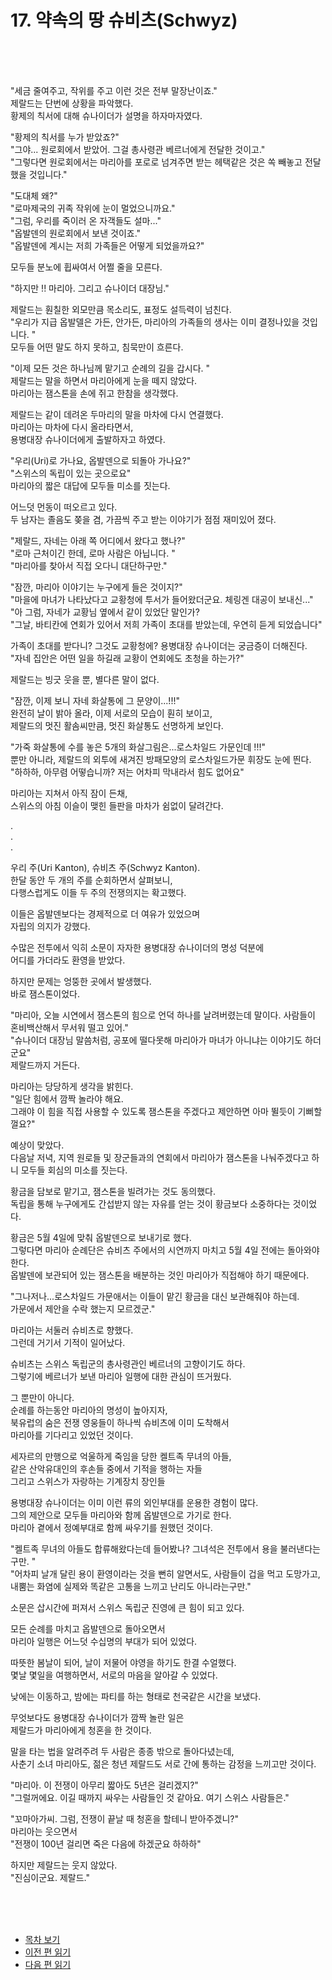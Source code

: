 # 17. 약속의 땅 슈비츠(Schwyz)<br>
<br><br><br>

"세금 줄여주고, 작위를 주고 이런 것은 전부 말장난이죠."<br>
제랄드는 단번에 상황을 파악했다.<br>
황제의 칙서에 대해 슈나이더가 설명을 하자마자였다.<br>

"황제의 칙서를 누가 받았죠?"<br>
"그야... 원로회에서 받았어. 그걸 총사령관 베르너에게 전달한 것이고."<br>
"그렇다면 원로회에서는 마리아를 포로로 넘겨주면 받는 헤택같은 것은 쏙 빼놓고 전달했을 것입니다."<br>

"도대체 왜?"<br>
"로마제국의 귀족 작위에 눈이 멀었으니까요."<br>
"그럼, 우리를 죽이러 온 자객들도 설마..."<br>
"옵발덴의 원로회에서 보낸 것이죠."<br>
"옵발덴에 계시는 저희 가족들은 어떻게 되었을까요?"<br>

모두들 분노에 휩싸여서 어쩔 줄을 모른다.<br>

"하지만 !! 마리아. 그리고 슈나이더 대장님."<br>

제랄드는 훤칠한 외모만큼 목소리도, 표정도 설득력이 넘친다.<br>
"우리가 지급 옵발델은 가든, 안가든, 마리아의 가족들의 생사는 이미 결정나있을 것입니다. "<br>
모두들 어떤 말도 하지 못하고, 침묵만이 흐른다.<br>

"이제 모든 것은 하나님께 맡기고 순례의 길을 갑시다. "<br>
제랄드는 말을 하면서 마리아에게 눈을 떼지 않았다.<br>
마리아는 잼스톤을 손에 쥐고 한참을 생각했다.<br>

제랄드는 같이 데려온 두마리의 말을 마차에 다시 연결했다.<br>
마리아는 마차에 다시 올라타면서,<br>
용병대장 슈나이더에게 출발하자고 하였다.<br>

"우리(Uri)로 가나요, 옵발덴으로 되돌아 가나요?"<br>
"스위스의 독립이 있는 곳으로요"<br>
마리아의 짧은 대답에 모두들 미소를 짓는다.<br>

어느덧 먼동이 떠오르고 있다.<br>
두 남자는 졸음도 쫒을 겸, 가끔씩 주고 받는 이야기가 점점 재미있어 졌다.<br>

"제랄드, 자네는 아래 쪽 어디에서 왔다고 했나?"<br>
"로마 근처이긴 한데, 로마 사람은 아닙니다. "<br>
"마리아를 찾아서 직접 오다니 대단하구만."<br>

"잠깐, 마리아 이야기는 누구에게 들은 것이지?"<br>
"마을에 마녀가 나타났다고 교황청에 투서가 들어왔더군요. 체링겐 대공이 보내신..."<br>
"아 그럼, 자네가 교황님 옆에서 같이 있었단 말인가?<br>
"그날, 바티칸에 연회가 있어서 저희 가족이 초대를 받았는데, 우연히 듣게 되었습니다"<br>

가족이 초대를 받다니? 그것도 교황청에? 용병대장 슈나이더는 궁금증이 더해진다.<br>
"자네 집안은 어떤 일을 하길래 교황이 연회에도 초청을 하는가?"<br>

제랄드는 빙긋 웃을 뿐, 별다른 말이 없다.<br>

"잠깐, 이제 보니 자네 화살통에 그 문양이...!!!"<br>
완전히 날이 밝아 올라, 이제 서로의 모습이 훤히 보이고,<br>
제랄드의 멋진 활솜씨만큼, 멋진 화살통도 선명하게 보인다.<br>

"가죽 화살통에 수를 놓은 5개의 화살그림은...로스차일드 가문인데 !!!"<br>
뿐만 아니라, 제랄드의 외투에 새겨진 방패모양의 로스차일드가문 휘장도 눈에 띈다.<br>
"하하하, 아무렴 어떻습니까? 저는 어차피 막내라서 힘도 없어요"<br>

마리아는 지쳐서 아직 잠이 든채,<br>
스위스의 아침 이슬이 맺힌 들판을 마차가 쉼없이 달려간다.<br>

.<br>
.<br>
.<br>

우리 주(Uri Kanton), 슈비츠 주(Schwyz Kanton).<br>
한달 동안 두 개의 주를 순회하면서 살펴보니,<br>
다행스럽게도 이들 두 주의 전쟁의지는 확고했다.<br>

이들은 옵발덴보다는 경제적으로 더 여유가 있었으며<br>
자립의 의지가 강했다.<br>

수많은 전투에서 익히 소문이 자자한 용병대장 슈나이더의 명성 덕분에<br>
어디를 가더라도 환영을 받았다.<br>

하지만 문제는 엉뚱한 곳에서 발생했다.<br>
바로 잼스톤이었다.<br>

"마리아, 오늘 시연에서 잼스톤의 힘으로 언덕 하나를 날려버렸는데 말이다. 사람들이 혼비백산해서 무서워 떨고 있어."<br>
"슈나이더 대장님 말씀처럼, 공포에 떨다못해 마리아가 마녀가 아니냐는 이야기도 하더군요" <br>
제랄드까지 거든다.<br>

마리아는 당당하게 생각을 밝힌다.<br>
"일단 힘에서 깜짝 놀라야 해요. <br>
그래야 이 힘을 직접 사용할 수 있도록 잼스톤을 주겠다고 제안하면 아마 뛸듯이 기뻐할껄요?"<br>

예상이 맞았다.<br>
다음날 저녁, 지역 원로들 및 장군들과의 연회에서 마리아가 잼스톤을 나눠주겠다고 하니 모두들 회심의 미소를 짓는다.<br>

황금을 담보로 맡기고, 잼스톤을 빌려가는 것도 동의했다. <br>
독립을 통해 누구에게도 간섭받지 않는 자유를 얻는 것이 황금보다 소중하다는 것이었다. <br>

황금은 5월 4일에 맞춰 옵발덴으로 보내기로 했다. <br>
그렇다면 마리아 순례단은 슈비츠 주에서의 시연까지 마치고 5월 4일 전에는 돌아와야 한다. <br>
옵발덴에 보관되어 있는 잼스톤을 배분하는 것인 마리아가 직접해야 하기 때문에다. <br>

"그나저나...로스차일드 가문애서는 이들이 맡긴 황금을 대신 보관해줘야 하는데. <br>
가문에서 제안을 수락 했는지 모르겠군."<br>

마리아는 서둘러 슈비츠로 향했다. <br>
그런데 거기서 기적이 일어났다. <br>

슈비츠는 스위스 독립군의 총사령관인 베르너의 고향이기도 하다.<br>
그렇기에 베르너가 보낸 마리아 일행에 대한 관심이 뜨거웠다. <br>

그 뿐만이 아니다.<br> 
순례를 하는동안 마리아의 명성이 높아지자, <br>
북유럽의 숨은 전쟁 영웅들이 하나씩 슈비츠에 이미 도착해서 <br>
마리아를 기다리고 있었던 것이다. <br>

세자르의 만행으로 억울하게 죽임을 당한 켈트족 무녀의 아들, <br>
같은 산악유대인의 후손들 중에서 기적을 행하는 자들<br>
그리고 스위스가 자랑하는 기계장치 장인들<br>

용병대장 슈나이더는 이미 이런 류의 외인부대를 운용한 경험이 많다. <br>
그의 제안으로 모두들 마리아와 함께 옵발덴으로 가기로 한다. <br>
마리아 곁에서 정예부대로 함께 싸우기를 원했던 것이다. <br>

"켈트족 무녀의 아들도 합류해왔다는데 들어봤나? 그녀석은 전투에서 용을 불러낸다는구만. " <br>
"어차피 날개 달린 용이 환영이라는 것을 뻔히 알면서도, 사람들이 겁을 먹고 도망가고,<br>
내뿜는 화염에 실제와 똑같은 고통을 느끼고 난리도 아니라는구만."<br>

소문은 삽시간에 퍼져서 스위스 독립군 진영에 큰 힘이 되고 있다. <br>

모든 순례를 마치고 옵발덴으로 돌아오면서<br>
마리아 일행은 어느덧 수십명의 부대가 되어 있었다. <br>

따뜻한 봄날이 되어, 날이 저물어 야영을 하기도 한결 수얼했다. <br>
몇날 몇일을 여행하면서, 서로의 마음을 알아갈 수 있었다. <br>

낮에는 이동하고, 밤에는 파티를 하는 형태로 천국같은 시간을 보냈다. <br>

무엇보다도 용병대장 슈나이더가 깜짝 놀란 일은 <br>
제랄드가 마리아에게 청혼을 한 것이다. <br>

말을 타는 법을 알려주려 두 사람은 종종 밖으로 돌아다녔는데, <br>
사춘기 소녀 마리아도, 젊은 청년 제랄드도 서로 간에 통하는 감정을 느끼고만 것이다. <br>

"마리아. 이 전쟁이 아무리 짧아도 5년은 걸리겠지?"<br>
"그럴꺼에요. 이길 때까지 싸우는 사람들인 것 같아요. 여기 스위스 사람들은."<br>

"꼬마아가씨. 그럼, 전쟁이 끝날 때 청혼을 할테니 받아주겠니?"<br>
마리아는 웃으면서 <br>
"전쟁이 100년 걸리면 죽은 다음에 하겠군요 하하하"<br>

하지만 제랄드는 웃지 않았다. <br>
"진심이군요. 제랄드."<br>


<br><br><br>
* [목차 보기](content_kr.md) <br>
* [이전 편 읽기](/01_gemston/KR/KR_16.md)
* [다음 편 읽기](/01_gemston/KR/KR_18-19.md)